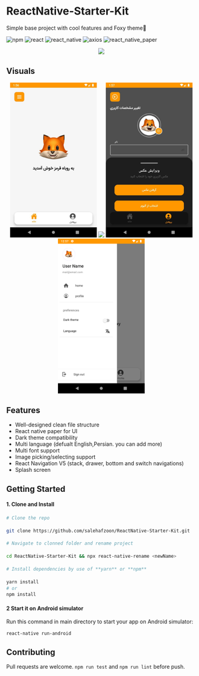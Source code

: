 # ReactNative-Starter-Kit
Simple base project with cool features and Foxy theme🦊

![npm](https://img.shields.io/badge/npm-v6.14.12-green.svg)
![react](https://img.shields.io/badge/react-v17.0.1-blue.svg)
![react_native](https://img.shields.io/badge/react_native-v0.64.0-yellow.svg)
![axios](https://img.shields.io/badge/axios-v0.21.1-orange.svg)
![react_native_paper](https://img.shields.io/badge/react_native_paper-v4.8.1-brown.svg)

<div align="center">
  <img src="https://user-images.githubusercontent.com/43959614/116556725-064b4100-a913-11eb-80b2-effbf9a5950f.png" width="200px">
</div>

## Visuals
<div align="center">
  
  <img src="./photo/home-white.jpg" width="230px">
  <img src="./photo/redFoxy.gif" width="230px">
  <img src="./photo/profile-black.jpg" width="230px">
  <img src="./photo/drawer.png" width="230px">
  
</div>

## Features

- Well-designed clean file structure
- React native paper for UI
- Dark theme compatibility
- Multi language (defualt English,Persian. you can add more)
- Multi font support
- Image picking/selecting support
- React Navigation V5 (stack, drawer, bottom and switch navigations)
- Splash screen

## Getting Started

#### 1. Clone and Install

```bash
# Clone the repo

git clone https://github.com/salehafzoon/ReactNative-Starter-Kit.git

# Navigate to clonned folder and rename project

cd ReactNative-Starter-Kit && npx react-native-rename <newName>

# Install dependencies by use of **yarn** or **npm**

yarn install
# or
npm install
```

#### 2 Start it on Android simulator

Run this command in main directory to start your app on Android simulator:
```
react-native run-android
```


## Contributing

Pull requests are welcome. ```npm run test``` and ```npm run lint``` before push.
